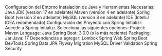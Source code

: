Configuración del Entorno
Instalación de Java y Herramientas Necesarias:
Java JDK (versión 17 en adelante)
Maven (versión 4 en adelante)
Spring Boot (versión 3 en adelante)
MySQL (versión 8 en adelante)
IDE (IntelliJ IDEA recomendado)
Configuración del Proyecto con Spring Initializr:
Accede a Spring Initializr.
Selecciona las siguientes opciones:
Project: Maven
Language: Java
Spring Boot: 3.0.0 (o la más reciente)
Packaging: Jar
Java: 17
Dependencias a agregar:
Lombok
Spring Web
Spring Boot DevTools
Spring Data JPA
Flyway Migration
MySQL Driver
Validation
Spring Security
